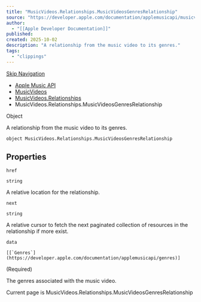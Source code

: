 ```yaml
---
title: "MusicVideos.Relationships.MusicVideosGenresRelationship"
source: "https://developer.apple.com/documentation/applemusicapi/musicvideos/relationships-data.dictionary/musicvideosgenresrelationship"
author:
  - "[[Apple Developer Documentation]]"
published:
created: 2025-10-02
description: "A relationship from the music video to its genres."
tags:
  - "clippings"
---
```

[Skip Navigation](https://developer.apple.com/documentation/applemusicapi/musicvideos/relationships-data.dictionary/#app-main)

- [Apple Music API](https://developer.apple.com/documentation/applemusicapi)
- [MusicVideos](https://developer.apple.com/documentation/applemusicapi/musicvideos)
- [MusicVideos.Relationships](https://developer.apple.com/documentation/applemusicapi/musicvideos/relationships-data.dictionary)
- MusicVideos.Relationships.MusicVideosGenresRelationship

Object

A relationship from the music video to its genres.

```
object MusicVideos.Relationships.MusicVideosGenresRelationship
```

## Properties

`href`

`string`

A relative location for the relationship.

`next`

`string`

A relative cursor to fetch the next paginated collection of resources in the relationship if more exist.

`data`

``[[`Genres`](https://developer.apple.com/documentation/applemusicapi/genres)]``

(Required)

The genres associated with the music video.

Current page is MusicVideos.Relationships.MusicVideosGenresRelationship